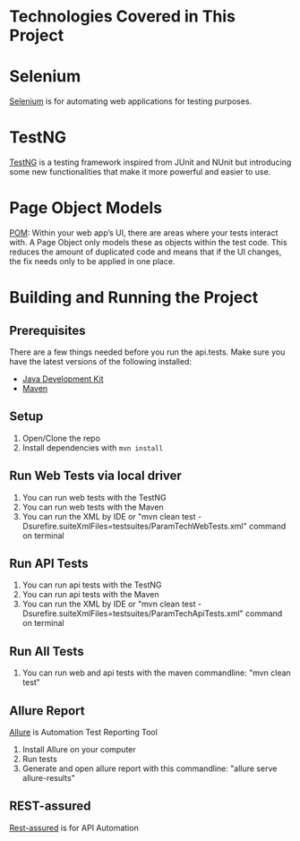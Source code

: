 Technologies Covered in This Project
====================================

# Selenium
[Selenium](https://www.seleniumhq.org/) is for automating web applications for testing purposes.

# TestNG
[TestNG](https://testng.org/doc/) is a testing framework inspired from JUnit and NUnit but introducing some new functionalities that make it more powerful and easier to use.

# Page Object Models
[POM](https://www.selenium.dev/documentation/test_practices/encouraged/page_object_models/#overview): Within your web app’s UI, there are areas where your tests interact with. A Page Object only models these as objects within the test code.
This reduces the amount of duplicated code and means that if the UI changes, the fix needs only to be applied in one place.

Building and Running the Project
================================

## Prerequisites
There are a few things needed before you run the api.tests. Make sure you have the latest versions of the following installed:
- [Java Development Kit](http://www.oracle.com/technetwork/java/javase/downloads/index.html)
- [Maven](https://maven.apache.org/)

## Setup
1. Open/Clone the repo
2. Install dependencies with `mvn install`

## Run Web Tests via local driver

1. You can run web tests with the TestNG
2. You can run web tests with the Maven
3. You can run the XML by IDE or "mvn clean test -Dsurefire.suiteXmlFiles=testsuites/ParamTechWebTests.xml" command on terminal

## Run API Tests

1. You can run api tests with the TestNG
2. You can run api tests with the Maven
3. You can run the XML by IDE or "mvn clean test -Dsurefire.suiteXmlFiles=testsuites/ParamTechApiTests.xml" command on terminal

## Run All Tests

1. You can run web and api tests with the maven commandline: "mvn clean test"

## Allure Report
[Allure](https://allurereport.org/) is Automation Test Reporting Tool

1. Install Allure on your computer
2. Run tests
3. Generate and open allure report with this commandline: "allure serve allure-results"

## REST-assured
[Rest-assured](https://rest-assured.io/) is for API Automation